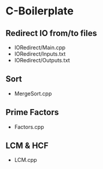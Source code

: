 # C-Boilerplate

## Redirect IO from/to files
* IORedirect/Main.cpp
* IORedirect/Inputs.txt
* IORedirect/Outputs.txt

## Sort

* MergeSort.cpp

## Prime Factors
* Factors.cpp

## LCM & HCF
* LCM.cpp
